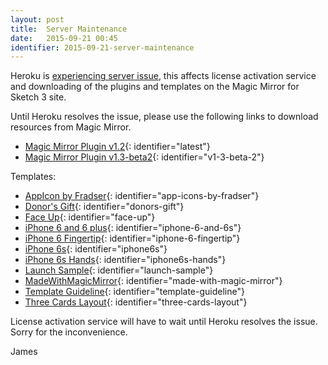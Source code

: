 ```yaml
---
layout: post
title:  Server Maintenance
date:   2015-09-21 00:45
identifier: 2015-09-21-server-maintenance
---
```


Heroku is [experiencing server issue](https://status.heroku.com), this affects license activation service and downloading of the plugins and templates on the Magic Mirror for Sketch 3 site.

Until Heroku resolves the issue, please use the following links to download resources from Magic Mirror.

- [Magic Mirror Plugin v1.2](https://github.com/jamztang/MagicMirror/releases/download/v1.2/magicmirror-20150820-free.zip){: identifier="latest"}
- [Magic Mirror Plugin v1.3-beta2](https://github.com/jamztang/MagicMirror/archive/v1.3.zip){: identifier="v1-3-beta-2"}

Templates:

- [AppIcon by Fradser](https://www.dropbox.com/s/2qprx4kmllex8fy/magicmirror-template-appicon-by-fradser.sketch?dl=1){: identifier="app-icons-by-fradser"}
- [Donor's Gift](https://www.dropbox.com/s/icg6h2b3cmgnvgu/magicmirror-template-donor-gift.sketch?dl=1){: identifier="donors-gift"}
- [Face Up](https://www.dropbox.com/s/d37cybsen6phio0/magicmirror-template-faceup.sketch?dl=1){: identifier="face-up"}
- [iPhone 6 and 6 plus](https://www.dropbox.com/s/l8xrncpbtvgpo7q/magicmirror-template-iphone-6-and-6s.sketch?dl=1){: identifier="iphone-6-and-6s"}
- [iPhone 6 Fingertip](https://www.dropbox.com/s/yd2f27nc3wa5bk6/magicmirror-template-iphone6-fingertip.sketch?dl=1){: identifier="iphone-6-fingertip"}
- [iPhone 6s](https://www.dropbox.com/s/9w0p7vd62r5eaum/magicmirror-template-iphone6s-compilation.sketch?dl=1){: identifier="iphone6s"}
- [iPhone 6s Hands](https://www.dropbox.com/s/7g1jeo63m5h41du/magicmirror-template-iphone6s-with-hand.sketch?dl=1){: identifier="iphone6s-hands"}
- [Launch Sample](https://www.dropbox.com/s/ttzpb4vkxak5fl4/magicmirror-template-sample.sketch?dl=1){: identifier="launch-sample"}
- [MadeWithMagicMirror](https://www.dropbox.com/s/04qnxsjzlnifd9u/magicmirror-template-madewithmagicmirror.sketch?dl=1){: identifier="made-with-magic-mirror"}
- [Template Guideline](https://www.dropbox.com/s/nu9eblkigol4mm0/magicmirror-template-skeleton.sketch?dl=1){: identifier="template-guideline"}
- [Three Cards Layout](https://www.dropbox.com/s/xge7ifbxh2va6f6/magicmirror-template-three-cards-layout.sketch?dl=1){: identifier="three-cards-layout"}

License activation service will have to wait until Heroku resolves the issue. Sorry for the inconvenience.

James
